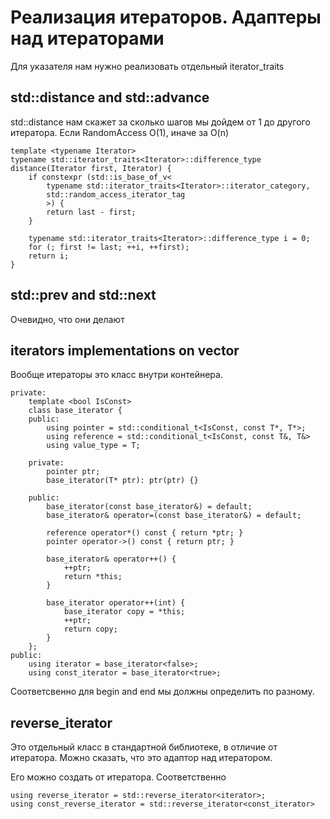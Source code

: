 # Реализация итераторов. Адаптеры над итераторами

Для указателя нам нужно реализовать отдельный iterator_traits

## std::distance and std::advance

std::distance нам скажет за сколько шагов мы дойдем от 1 до другого итератора. Если RandomAccess O(1), иначе за O(n)

```
template <typename Iterator>
typename std::iterator_traits<Iterator>::difference_type
distance(Iterator first, Iterator) {
    if constexpr (std::is_base_of_v<
        typename std::iterator_traits<Iterator>::iterator_category,
        std::random_access_iterator_tag
        >) {
        return last - first;
    }

    typename std::iterator_traits<Iterator>::difference_type i = 0;
    for (; first != last; ++i, ++first);
    return i;
}
```

## std::prev and std::next

Очевидно, что они делают

## iterators implementations on vector

Вообще итераторы это класс внутри контейнера.

```
private:
    template <bool IsConst>
    class base_iterator {
    public:
        using pointer = std::conditional_t<IsConst, const T*, T*>;
        using reference = std::conditional_t<IsConst, const T&, T&>
        using value_type = T;

    private:
        pointer ptr;
        base_iterator(T* ptr): ptr(ptr) {}

    public:
        base_iterator(const base_iterator&) = default;
        base_iterator& operator=(const base_iterator&) = default;

        reference operator*() const { return *ptr; }
        pointer operator->() const { return ptr; }

        base_iterator& operator++() {
            ++ptr;
            return *this;
        }

        base_iterator operator++(int) {
            base_iterator copy = *this;
            ++ptr;
            return copy;
        }
    };
public:
    using iterator = base_iterator<false>;
    using const_iterator = base_iterator<true>;
```

Соответсвенно для begin and end мы должны определить по разному.

## reverse_iterator

Это отдельный класс в стандартной библиотеке, в отличие от итератора. Можно сказать, что это адаптор над итератором.

Его можно создать от итератора. Соответственно 

``` 
using reverse_iterator = std::reverse_iterator<iterator>;
using const_reverse_iterator = std::reverse_iterator<const_iterator>
```

